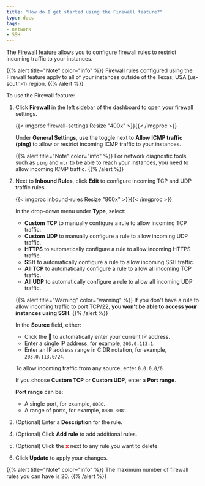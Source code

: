 ```yaml
---
title: "How do I get started using the Firewall feature?"
type: docs
tags:
- network
- SSH
---
```


The [Firewall feature](https://cloud.lambdalabs.com/firewall) allows you to
configure firewall rules to restrict incoming traffic to your instances.

{{% alert title="Note" color="info" %}}
Firewall rules configured using the Firewall feature apply to all of your
instances outside of the Texas, USA (us-south-1) region.
{{% /alert %}}

To use the Firewall feature:

1. Click **Firewall** in the left sidebar of the dashboard to open your
   firewall settings.

   {{< imgproc firewall-settings Resize "400x" >}}{{< /imgproc >}}

   Under **General Settings**, use the toggle next to **Allow ICMP traffic
   (ping)** to allow or restrict incoming ICMP traffic to your instances.

   {{% alert title="Note" color="info" %}}
   For network diagnostic tools such as `ping` and `mtr` to be able to reach
   your instances, you need to allow incoming ICMP traffic.
   {{% /alert %}}

1. Next to **Inbound Rules**, click **Edit** to configure incoming TCP and UDP
   traffic rules.

   {{< imgproc inbound-rules Resize "800x" >}}{{< /imgproc >}}

   In the drop-down menu under **Type**, select:

   - **Custom TCP** to manually configure a rule to allow incoming TCP traffic.
   - **Custom UDP** to manually configure a rule to allow incoming UDP traffic.
   - **HTTPS** to automatically configure a rule to allow incoming HTTPS traffic.
   - **SSH** to automatically configure a rule to allow incoming SSH traffic.
   - **All TCP** to automatically configure a rule to allow all incoming TCP traffic.
   - **All UDP** to automatically configure a rule to allow all incoming UDP traffic.

   {{% alert title="Warning" color="warning" %}}
   If you don't have a rule to allow incoming traffic to port TCP/22, **you
   won't be able to access your instances using SSH**.
   {{% /alert %}}

   In the **Source** field, either:

   - Click the 🔎 to automatically enter your current IP address.
   - Enter a single IP address, for example, `203.0.113.1`.
   - Enter an IP address range in CIDR notation, for example,
     `203.0.113.0/24`.

   To allow incoming traffic from any source, enter `0.0.0.0/0`.

   If you choose **Custom TCP** or **Custom UDP**, enter a **Port range**.

   **Port range** can be:

   - A single port, for example, `8080`.
   - A range of ports, for example, `8080-8081`.

1. (Optional) Enter a **Description** for the rule.

1. (Optional) Click **Add rule** to add additional rules.

1. (Optional) Click the <span style="color:red;font-weight:bold">x</span> next
   to any rule you want to delete.

1. Click **Update** to apply your changes.

{{% alert title="Note" color="info" %}}
The maximum number of firewall rules you can have is 20.
{{% /alert %}}
